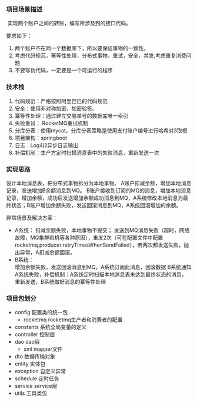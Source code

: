 ### 项目场景描述
​      实现两个账户之间的转账，编写所涉及到的接口代码。

要求如下：

1. 两个账户不在同一个数据库下，所以要保证事物的一致性。
2. 考虑代码规范，幂等性处理，分布式事物，重试，安全，并发,考虑重复消费问题
3. 不要写伪代码，一定要是一个可运行的程序

### 技术栈
1. 代码规范：严格按照阿里巴巴的代码规范
2. 安全：使用非对称加密，加密验签。
3. 幂等性处理：通过建立交易单号的数据库唯一索引
4. 失败重试： RocketMQ重试机制
5. 分库分表：使用mycat，分库分表策略是使用支付账户编号进行哈希对3取模
6. 项目架构：springboot
7. 日志：Log4j2异步日志输出
8. 补偿机制：生产方定时扫描消息表中的失败消息，重新发送一次

### 实现思路
 设计本地消息表，把分布式事物拆分为本地事物。
 A账户扣减余额，增加本地消息记录，发送增加B余额消息到MQ。
 B账户接收到订阅的MQ的消息，增加本地消息记录，增加余额，成功后发送增加余额成功消息到MQ，A系统修改本地消息为最终状态；B账户增加余额失败，发送回滚消息到MQ，A系统回滚增加的余额。
 
 异常场景及解决方案：
   - A系统：
      扣减余额失败，本地事物不提交；
      发送到MQ消息失败（超时，网络故障，MQ集群宕机等各种原因），重发2次（可在配置文件中配置rocketmq.producer.retryTimesWhenSendFailed），若两次都发送失败，抛出异常，A扣减余额回滚。
   - B系统：   
      增加余额失败，发送回滚消息到MQ，A系统订阅此消息，回滚数据
      B系统通知A系统失败，补偿机制：A系统定时扫描本地消息表未达到最终状态的消息，重新发送，B系统做好消息的幂等性处理
### 项目包划分
  - config 配置类的统一包
    - rocketmq  rocketmq生产者和消费者的配置
  - constants 系统全局变量的定义
  - controller 控制层
  - dao  dao层
    - xml  mapper文件
  - dto 数据传输对象
  - entity 实体包
  - exception  自定义异常
  - schedule  定时任务
  - service service层
  - utils  工具类包